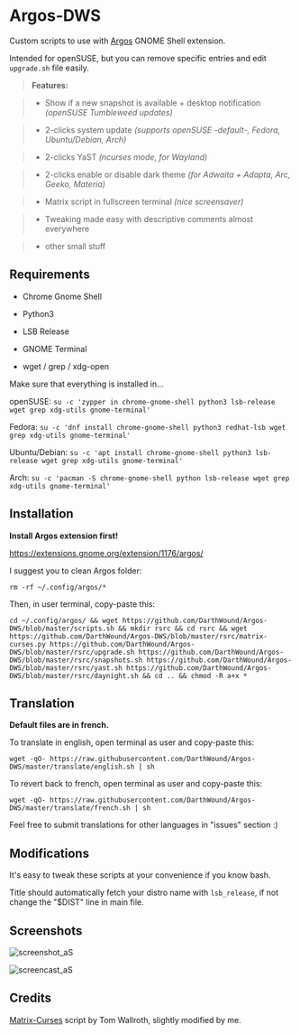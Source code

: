 # Argos-DWS

Custom scripts to use with [Argos](https://extensions.gnome.org/extension/1176/argos/) GNOME Shell extension.

Intended for openSUSE, but you can remove specific entries and edit `upgrade.sh` file easily.

> **Features:**

> * Show if a new snapshot is available + desktop notification _(openSUSE Tumbleweed updates)_

> * 2-clicks system update _(supports openSUSE -default-, Fedora, Ubuntu/Debian, Arch)_

> * 2-clicks YaST _(ncurses mode, for Wayland)_

> * 2-clicks enable or disable dark theme _(for Adwaita + Adapta, Arc, Geeko, Materia)_

> * Matrix script in fullscreen terminal _(nice screensaver)_

> * Tweaking made easy with descriptive comments almost everywhere

> * other small stuff

## Requirements

- Chrome Gnome Shell

- Python3

- LSB Release

- GNOME Terminal

- wget / grep / xdg-open

Make sure that everything is installed in...

openSUSE: `su -c 'zypper in chrome-gnome-shell python3 lsb-release wget grep xdg-utils gnome-terminal'`

Fedora: `su -c 'dnf install chrome-gnome-shell python3 redhat-lsb wget grep xdg-utils gnome-terminal'`

Ubuntu/Debian: `su -c 'apt install chrome-gnome-shell python3 lsb-release wget grep xdg-utils gnome-terminal'`

Arch: `su -c 'pacman -S chrome-gnome-shell python lsb-release wget grep xdg-utils gnome-terminal'`

## Installation

**Install Argos extension first!**

https://extensions.gnome.org/extension/1176/argos/

I suggest you to clean Argos folder:
```
rm -rf ~/.config/argos/*
```

Then, in user terminal, copy-paste this:
```
cd ~/.config/argos/ && wget https://github.com/DarthWound/Argos-DWS/blob/master/scripts.sh && mkdir rsrc && cd rsrc && wget https://github.com/DarthWound/Argos-DWS/blob/master/rsrc/matrix-curses.py https://github.com/DarthWound/Argos-DWS/blob/master/rsrc/upgrade.sh https://github.com/DarthWound/Argos-DWS/blob/master/rsrc/snapshots.sh https://github.com/DarthWound/Argos-DWS/blob/master/rsrc/yast.sh https://github.com/DarthWound/Argos-DWS/blob/master/rsrc/daynight.sh && cd .. && chmod -R a+x *
```

## Translation

**Default files are in french.**

To translate in english, open terminal as user and copy-paste this:
```
wget -qO- https://raw.githubusercontent.com/DarthWound/Argos-DWS/master/translate/english.sh | sh
```

To revert back to french, open terminal as user and copy-paste this:
```
wget -qO- https://raw.githubusercontent.com/DarthWound/Argos-DWS/master/translate/french.sh | sh
```

Feel free to submit translations for other languages in "issues" section :)

## Modifications

It's easy to tweak these scripts at your convenience if you know bash.

Title should automatically fetch your distro name with `lsb_release`, if not change the "$DIST" line in main file. 

## Screenshots

![screenshot_aS](https://i.imgur.com/brWHcIN.png)

![screencast_aS](https://i.imgur.com/k2VavpU.gif)

## Credits

[Matrix-Curses](http://github.com/devsnd/matrix-curses/) script by Tom Wallroth, slightly modified by me.
